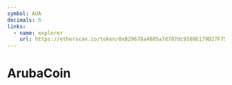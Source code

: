 ```yaml
---
symbol: AUA
decimals: 5
links:
  - name: explorer
    url: https://etherscan.io/token/0xB29678a4805a7d787dc9589E179D27F7575bB9f7
---
```


# ArubaCoin
